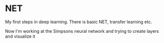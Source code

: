 # NET
My first steps in deep learning. There is basic NET, transfer learning etc.


Now I'm working at the Simpsons neural network and trying to create layers and visualize it
